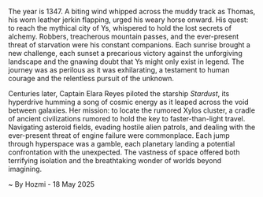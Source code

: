 
The year is 1347.  A biting wind whipped across the muddy track as Thomas, his worn leather jerkin flapping, urged his weary horse onward.  His quest: to reach the mythical city of Ys, whispered to hold the lost secrets of alchemy.  Robbers, treacherous mountain passes, and the ever-present threat of starvation were his constant companions. Each sunrise brought a new challenge, each sunset a precarious victory against the unforgiving landscape and the gnawing doubt that Ys might only exist in legend.  The journey was as perilous as it was exhilarating, a testament to human courage and the relentless pursuit of the unknown.

Centuries later, Captain Elara Reyes piloted the starship *Stardust*, its hyperdrive humming a song of cosmic energy as it leaped across the void between galaxies.  Her mission: to locate the rumored Xylos cluster, a cradle of ancient civilizations rumored to hold the key to faster-than-light travel.  Navigating asteroid fields, evading hostile alien patrols, and dealing with the ever-present threat of engine failure were commonplace. Each jump through hyperspace was a gamble, each planetary landing a potential confrontation with the unexpected.  The vastness of space offered both terrifying isolation and the breathtaking wonder of worlds beyond imagining.

~ By Hozmi - 18 May 2025
